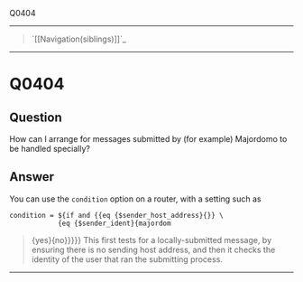 Q0404

* * * * *

> \`[[Navigation(siblings)]]\`\_

* * * * *

Q0404
=====

Question
--------

How can I arrange for messages submitted by (for example) Majordomo to
be handled specially?

Answer
------

You can use the `condition` option on a router, with a setting such as

    condition = ${if and {{eq {$sender_host_address}{}} \
                {eq {$sender_ident}{majordom

> {yes}{no}}}}} This first tests for a locally-submitted message, by
> ensuring there is no sending host address, and then it checks the
> identity of the user that ran the submitting process.

* * * * *
